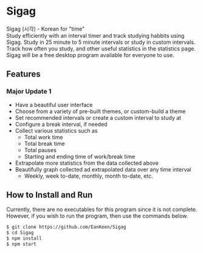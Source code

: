 # Sigag
Sigag (시각) - Korean for "time" <br>
Study efficiently with an interval timer and track studying habbits using Sigag. Study in 25 minute to 5 minute intervals or study in custom intervals. Track how often you study, and other useful statistics in the statistics page. Sigag will be a free desktop program available for everyone to use.

## Features
### Major Update 1
* Have a beautiful user interface
* Choose from a variety of pre-built themes, or custom-build a theme
* Set recommended intervals or create a custom interval to study at
* Configure a break interval, if needed
* Collect various statistics such as
  * Total work time
  * Total break time
  * Total pauses
  * Starting and ending time of work/break time
* Extrapolate more statistics from the data collected above
* Beautifully graph collected ad extrapolated data over any time interval
  * Weekly, week to-date, monthly, month to-date, etc.

## How to Install and Run
Currently, there are no executables for this program since it is not complete. However, if you wish to run the program, then use the commands below.
```bash
$ git clone https://github.com/EanKeen/Sigag
$ cd Sigag
$ npm install
$ npm start
```
